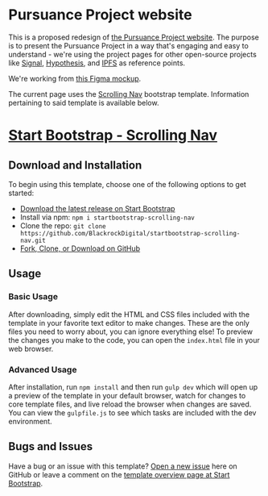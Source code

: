 # Pursuance Project website

This is a proposed redesign of [the Pursuance Project website](https://pursuanceproject.org). The purpose is to present the Pursuance Project in a way that's engaging and easy to understand - we're using the project pages for other open-source projects like [Signal](https://signal.org), [Hypothesis](https://hypothes.is), and [IPFS](https://ipfs.io) as reference points.

We're working from [this Figma mockup](https://www.figma.com/file/MU8wUkNchAwVxMlZfYDzPdyC/PursuanceProject-Index?node-id=6%3A2).

The current page uses the [Scrolling Nav](https://startbootstrap.com/template-overviews/scrolling-nav/) bootstrap template. Information pertaining to said template is available below.

# [Start Bootstrap - Scrolling Nav](https://startbootstrap.com/template-overviews/scrolling-nav/)

## Download and Installation

To begin using this template, choose one of the following options to get started:
* [Download the latest release on Start Bootstrap](https://startbootstrap.com/template-overviews/scrolling-nav/)
* Install via npm: `npm i startbootstrap-scrolling-nav`
* Clone the repo: `git clone https://github.com/BlackrockDigital/startbootstrap-scrolling-nav.git`
* [Fork, Clone, or Download on GitHub](https://github.com/BlackrockDigital/startbootstrap-scrolling-nav)

## Usage

### Basic Usage

After downloading, simply edit the HTML and CSS files included with the template in your favorite text editor to make changes. These are the only files you need to worry about, you can ignore everything else! To preview the changes you make to the code, you can open the `index.html` file in your web browser.

### Advanced Usage

After installation, run `npm install` and then run `gulp dev` which will open up a preview of the template in your default browser, watch for changes to core template files, and live reload the browser when changes are saved. You can view the `gulpfile.js` to see which tasks are included with the dev environment.

## Bugs and Issues

Have a bug or an issue with this template? [Open a new issue](https://github.com/BlackrockDigital/startbootstrap-scrolling-nav/issues) here on GitHub or leave a comment on the [template overview page at Start Bootstrap](http://startbootstrap.com/template-overviews/scrolling-nav/).
